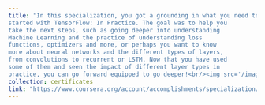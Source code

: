 ```yaml
---
title: "In this specialization, you got a grounding in what you need to get
started with TensorFlow: In Practice. The goal was to help you
take the next steps, such as going deeper into understanding
Machine Learning and the practice of understanding loss
functions, optimizers and more, or perhaps you want to know
more about neural networks and the different types of layers,
from convolutions to recurrent or LSTM. Now that you have used
some of them and seen the impact of different layer types in
practice, you can go forward equipped to go deeper!<br/><img src='/images/certficates-2.png'>"
collection: certificates
link: "https://www.coursera.org/account/accomplishments/specialization/3DKH9BAWP2BE"
---
```

